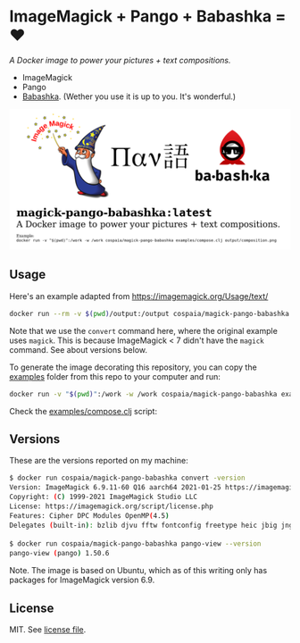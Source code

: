 # ImageMagick + Pango + Babashka = ♥️

_A Docker image to power your pictures + text compositions._

* ImageMagick
* Pango
* [Babashka](https://babashka.org). (Wether you use it is up to you. It's wonderful.)

![](composition.png)

## Usage

Here's an example adapted from https://imagemagick.org/Usage/text/

``` sh
docker run --rm -v $(pwd)/output:/output cospaia/magick-pango-babashka convert -background lightblue pango:"Anthony Thyssen" /output/pango.gif
```

Note that we use the `convert` command here, where the original example uses `magick`. This is because ImageMagick < 7 didn't have the `magick` command. See about versions below.

To generate the image decorating this repository, you can copy the [examples](examples/) folder from this repo to your computer and run:

``` sh
docker run -v "$(pwd)":/work -w /work cospaia/magick-pango-babashka examples/compose.clj output/composition.png
```

Check the [examples/compose.clj](examples/compose.clj) script:

## Versions

These are the versions reported on my machine:

``` sh
$ docker run cospaia/magick-pango-babashka convert -version
Version: ImageMagick 6.9.11-60 Q16 aarch64 2021-01-25 https://imagemagick.org
Copyright: (C) 1999-2021 ImageMagick Studio LLC
License: https://imagemagick.org/script/license.php
Features: Cipher DPC Modules OpenMP(4.5) 
Delegates (built-in): bzlib djvu fftw fontconfig freetype heic jbig jng jp2 jpeg lcms lqr ltdl lzma openexr pangocairo png tiff webp wmf x xml zlib

$ docker run cospaia/magick-pango-babashka pango-view --version
pango-view (pango) 1.50.6
```

Note. The image is based on Ubuntu, which as of this writing only has packages for ImageMagick version 6.9.

## License

MIT. See [license file](LICENSE).